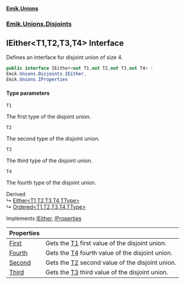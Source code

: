 #### [Emik.Unions](index.md 'index')
### [Emik.Unions.Disjoints](Emik.Unions.Disjoints.md 'Emik.Unions.Disjoints')

## IEither<T1,T2,T3,T4> Interface

Defines an interface for disjoint union of size 4.

```csharp
public interface IEither<out T1,out T2,out T3,out T4> :
Emik.Unions.Disjoints.IEither,
Emik.Unions.IProperties
```
#### Type parameters

<a name='Emik.Unions.Disjoints.IEither_T1,T2,T3,T4_.T1'></a>

`T1`

The first type of the disjoint union.

<a name='Emik.Unions.Disjoints.IEither_T1,T2,T3,T4_.T2'></a>

`T2`

The second type of the disjoint union.

<a name='Emik.Unions.Disjoints.IEither_T1,T2,T3,T4_.T3'></a>

`T3`

The third type of the disjoint union.

<a name='Emik.Unions.Disjoints.IEither_T1,T2,T3,T4_.T4'></a>

`T4`

The fourth type of the disjoint union.

Derived  
&#8627; [Either&lt;T1,T2,T3,T4,TType&gt;](Either{T1,T2,T3,T4,TType}.md 'Emik.Unions.Disjoints.Either<T1,T2,T3,T4,TType>')  
&#8627; [Ordered&lt;T1,T2,T3,T4,TType&gt;](Ordered{T1,T2,T3,T4,TType}.md 'Emik.Unions.Disjoints.Ordered<T1,T2,T3,T4,TType>')

Implements [IEither](IEither.md 'Emik.Unions.Disjoints.IEither'), [IProperties](IProperties.md 'Emik.Unions.IProperties')

| Properties | |
| :--- | :--- |
| [First](IEither{T1,T2,T3,T4}.First.md 'Emik.Unions.Disjoints.IEither<T1,T2,T3,T4>.First') | Gets the [T1](IEither{T1,T2,T3,T4}.md#Emik.Unions.Disjoints.IEither_T1,T2,T3,T4_.T1 'Emik.Unions.Disjoints.IEither<T1,T2,T3,T4>.T1') first value of the disjoint union. |
| [Fourth](IEither{T1,T2,T3,T4}.Fourth.md 'Emik.Unions.Disjoints.IEither<T1,T2,T3,T4>.Fourth') | Gets the [T4](IEither{T1,T2,T3,T4}.md#Emik.Unions.Disjoints.IEither_T1,T2,T3,T4_.T4 'Emik.Unions.Disjoints.IEither<T1,T2,T3,T4>.T4') fourth value of the disjoint union. |
| [Second](IEither{T1,T2,T3,T4}.Second.md 'Emik.Unions.Disjoints.IEither<T1,T2,T3,T4>.Second') | Gets the [T2](IEither{T1,T2,T3,T4}.md#Emik.Unions.Disjoints.IEither_T1,T2,T3,T4_.T2 'Emik.Unions.Disjoints.IEither<T1,T2,T3,T4>.T2') second value of the disjoint union. |
| [Third](IEither{T1,T2,T3,T4}.Third.md 'Emik.Unions.Disjoints.IEither<T1,T2,T3,T4>.Third') | Gets the [T3](IEither{T1,T2,T3,T4}.md#Emik.Unions.Disjoints.IEither_T1,T2,T3,T4_.T3 'Emik.Unions.Disjoints.IEither<T1,T2,T3,T4>.T3') third value of the disjoint union. |
